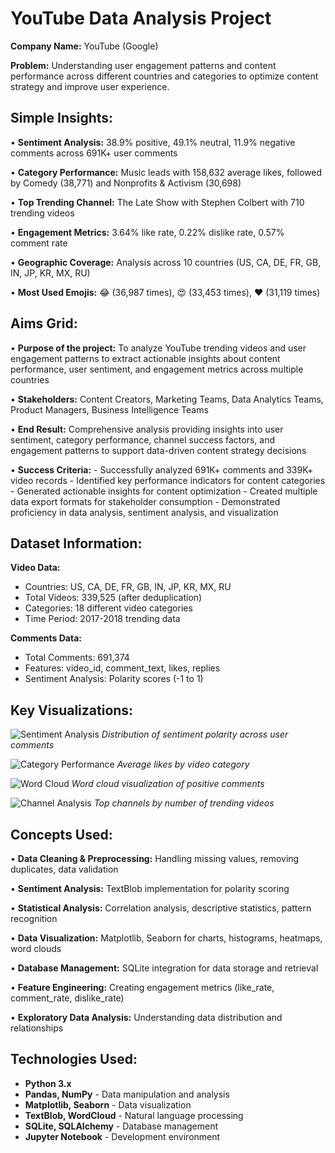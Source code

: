 # YouTube Data Analysis Project

**Company Name:** YouTube (Google)

**Problem:** Understanding user engagement patterns and content performance across different countries and categories to optimize content strategy and improve user experience.

## Simple Insights:

• **Sentiment Analysis:** 38.9% positive, 49.1% neutral, 11.9% negative comments across 691K+ user comments

• **Category Performance:** Music leads with 158,632 average likes, followed by Comedy (38,771) and Nonprofits & Activism (30,698)

• **Top Trending Channel:** The Late Show with Stephen Colbert with 710 trending videos

• **Engagement Metrics:** 3.64% like rate, 0.22% dislike rate, 0.57% comment rate

• **Geographic Coverage:** Analysis across 10 countries (US, CA, DE, FR, GB, IN, JP, KR, MX, RU)

• **Most Used Emojis:** 😂 (36,987 times), 😍 (33,453 times), ❤️ (31,119 times)

## Aims Grid:

• **Purpose of the project:** To analyze YouTube trending videos and user engagement patterns to extract actionable insights about content performance, user sentiment, and engagement metrics across multiple countries

• **Stakeholders:** Content Creators, Marketing Teams, Data Analytics Teams, Product Managers, Business Intelligence Teams

• **End Result:** Comprehensive analysis providing insights into user sentiment, category performance, channel success factors, and engagement patterns to support data-driven content strategy decisions

• **Success Criteria:**
    - Successfully analyzed 691K+ comments and 339K+ video records
    - Identified key performance indicators for content categories
    - Generated actionable insights for content optimization
    - Created multiple data export formats for stakeholder consumption
    - Demonstrated proficiency in data analysis, sentiment analysis, and visualization

## Dataset Information:

**Video Data:**
- Countries: US, CA, DE, FR, GB, IN, JP, KR, MX, RU
- Total Videos: 339,525 (after deduplication)
- Categories: 18 different video categories
- Time Period: 2017-2018 trending data

**Comments Data:**
- Total Comments: 691,374
- Features: video_id, comment_text, likes, replies
- Sentiment Analysis: Polarity scores (-1 to 1)

## Key Visualizations:

![Sentiment Analysis](screenshots/sentiment_analysis.png)
*Distribution of sentiment polarity across user comments*

![Category Performance](screenshots/category_performance.png)
*Average likes by video category*

![Word Cloud](screenshots/word_cloud.png)
*Word cloud visualization of positive comments*

![Channel Analysis](screenshots/channel_analysis.png)
*Top channels by number of trending videos*

## Concepts Used:

• **Data Cleaning & Preprocessing:** Handling missing values, removing duplicates, data validation

• **Sentiment Analysis:** TextBlob implementation for polarity scoring

• **Statistical Analysis:** Correlation analysis, descriptive statistics, pattern recognition

• **Data Visualization:** Matplotlib, Seaborn for charts, histograms, heatmaps, word clouds

• **Database Management:** SQLite integration for data storage and retrieval

• **Feature Engineering:** Creating engagement metrics (like_rate, comment_rate, dislike_rate)

• **Exploratory Data Analysis:** Understanding data distribution and relationships

## Technologies Used:

- **Python 3.x**
- **Pandas, NumPy** - Data manipulation and analysis
- **Matplotlib, Seaborn** - Data visualization
- **TextBlob, WordCloud** - Natural language processing
- **SQLite, SQLAlchemy** - Database management
- **Jupyter Notebook** - Development environment
